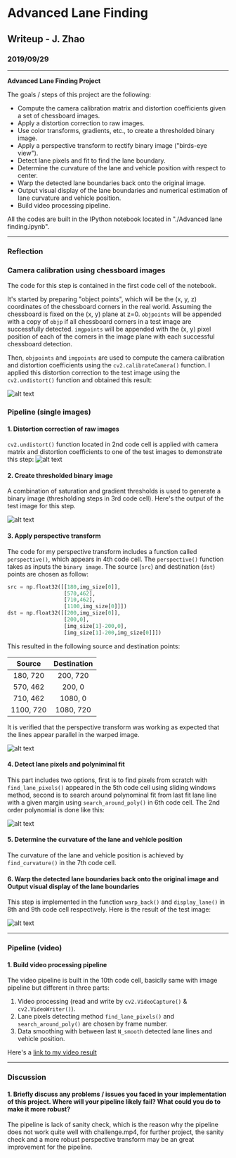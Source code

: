 # **Advanced Lane Finding**

## Writeup - J. Zhao

### 2019/09/29

---

**Advanced Lane Finding Project**

The goals / steps of this project are the following:

* Compute the camera calibration matrix and distortion coefficients given a set of chessboard images.
* Apply a distortion correction to raw images.
* Use color transforms, gradients, etc., to create a thresholded binary image.
* Apply a perspective transform to rectify binary image ("birds-eye view").
* Detect lane pixels and fit to find the lane boundary.
* Determine the curvature of the lane and vehicle position with respect to center.
* Warp the detected lane boundaries back onto the original image.
* Output visual display of the lane boundaries and numerical estimation of lane curvature and vehicle position.
* Build video processing pipeline.

All the codes are built in the IPython notebook located in "./Advanced lane finding.ipynb".

[//]: # (Image References)

[image1]: ./output_images/undistorted.png "Undistorted"
[image2]: ./test_images/test4.jpg "Road Transformed"
[image3]: ./output_images/binary.png "Binary"
[image4]: ./output_images/warped.png "Warp"
[image5]: ./examples/color_fit_lines.jpg "Fit Visual"
[image6]: ./output_images/result.png "Output"
[video1]: ./output_project_video.mp4 "Video"

---

### Reflection

### Camera calibration using chessboard images

The code for this step is contained in the first code cell of the notebook.

It's started by preparing "object points", which will be the (x, y, z) coordinates of the chessboard corners in the real world. Assuming the chessboard is fixed on the (x, y) plane at z=0. `objpoints` will be appended with a copy of `objp` if all chessboard corners in a test image are successfully detected. `imgpoints` will be appended with the (x, y) pixel position of each of the corners in the image plane with each successful chessboard detection.  

Then, `objpoints` and `imgpoints` are used to compute the camera calibration and distortion coefficients using the `cv2.calibrateCamera()` function.  I applied this distortion correction to the test image using the `cv2.undistort()` function and obtained this result: 

![alt text][image1]

### Pipeline (single images)

#### 1. Distortion correction of raw images

`cv2.undistort()` function located in 2nd code cell is applied with camera matrix and distortion coefficients to one of the test images to demonstrate this step:
![alt text][image2]

#### 2. Create thresholded binary image

A combination of saturation and gradient thresholds is used to generate a binary image (thresholding steps in 3rd code cell). Here's the output of the test image for this step.

![alt text][image3]

#### 3. Apply perspective transform

The code for my perspective transform includes a function called `perspective()`, which appears in 4th code cell.  The `perspective()` function takes as inputs the `binary image`. The source (`src`) and destination (`dst`) points are chosen as follow:

```python
src = np.float32([[180,img_size[0]],
                  [570,462],
                  [710,462],
                  [1100,img_size[0]]])
dst = np.float32([[200,img_size[0]],
                  [200,0],
                  [img_size[1]-200,0],
                  [img_size[1]-200,img_size[0]]])
```

This resulted in the following source and destination points:

| Source        | Destination   | 
|:-------------:|:-------------:| 
| 180, 720      | 200, 720        | 
| 570, 462      | 200, 0      |
| 710, 462     | 1080, 0      |
| 1100, 720      | 1080, 720        |

It is verified that the perspective transform was working as expected that the lines appear parallel in the warped image.

![alt text][image4]

#### 4. Detect lane pixels and polyniminal fit

This part includes two options, first is to find pixels from scratch with `find_lane_pixels()` appeared in the 5th code cell using sliding windows method, second is to search around polynominal fit from last fit lane line with a given margin using `search_around_poly()` in 6th code cell. The 2nd order polynomial is done like this:

![alt text][image5]

#### 5. Determine the curvature of the lane and vehicle position

The curvature of the lane and vehicle position is achieved by `find_curvature()` in the 7th code cell.

#### 6. Warp the detected lane boundaries back onto the original image and Output visual display of the lane boundaries

This step is implemented in the function `warp_back()` and `display_lane()` in 8th and 9th code cell respectively.  Here is the result of the test image:

![alt text][image6]

---

### Pipeline (video)

#### 1. Build video processing pipeline

The video pipeline is built in the 10th code cell, basiclly same with image pipeline but different in three parts:
1. Video processing (read and write by `cv2.VideoCapture()` & `cv2.VideoWriter()`).
2. Lane pixels detecting method `find_lane_pixels()` and `search_around_poly()` are chosen by frame number.
3. Data smoothing with between last `N_smooth` detected lane lines and vehicle position. 

Here's a [link to my video result](./output_project_video.mp4)

---

### Discussion

#### 1. Briefly discuss any problems / issues you faced in your implementation of this project.  Where will your pipeline likely fail?  What could you do to make it more robust?

The pipeline is lack of sanity check, which is the reason why the pipeline does not work quite well with challenge.mp4, for further project, the sanity check and a more robust perspective transform may be an great improvement for the pipeline.
